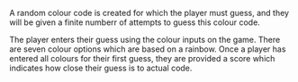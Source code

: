 A random colour code is created for which the player must guess, and they will be given a finite numberr of attempts to guess this colour code.

The player enters their guess using the colour inputs on the game. There are seven colour options which are based on a rainbow.
Once a player has entered all colours for their first guess, they are provided a score which indicates how close their guess is to actual code.
